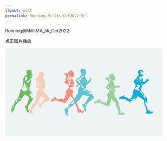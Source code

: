 ```yaml
---
layout: post
permalink: Running-Millis-Oct2022-5k
---
```


Running@MillsMA_5k_Oct2022:

点击图片播放

[![2022年10月跑步](/assets/videos/running_oct2022.jpg)](/assets/videos/Runing_MillisMA_Oct2022_5k.mp4)
<!--<html>-->
<!--<body>-->

<!--<video src="/assets/videos/csgo.mp4" controls="controls" width="1000" height="600">您的浏览器不支持播放该视频！</video>-->

<!--</body>-->
<!--</html>-->
